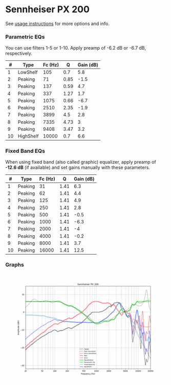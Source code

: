 # Sennheiser PX 200
See [usage instructions](https://github.com/jaakkopasanen/AutoEq#usage) for more options and info.

### Parametric EQs
You can use filters 1-5 or 1-10. Apply preamp of -6.2 dB or -6.7 dB, respectively.

|   # | Type      |   Fc (Hz) |    Q |   Gain (dB) |
|-----|-----------|-----------|------|-------------|
|   1 | LowShelf  |       105 | 0.7  |         5.8 |
|   2 | Peaking   |        71 | 0.85 |        -1.5 |
|   3 | Peaking   |       137 | 0.59 |         4.7 |
|   4 | Peaking   |       337 | 1.27 |         1.7 |
|   5 | Peaking   |      1075 | 0.66 |        -6.7 |
|   6 | Peaking   |      2510 | 2.35 |        -1.9 |
|   7 | Peaking   |      3899 | 4.5  |         2.8 |
|   8 | Peaking   |      7335 | 4.73 |         3   |
|   9 | Peaking   |      9408 | 3.47 |         3.2 |
|  10 | HighShelf |     10000 | 0.7  |         6.6 |

### Fixed Band EQs
When using fixed band (also called graphic) equalizer, apply preamp of **-12.6 dB** (if available) and set gains manually with these parameters.

|   # | Type    |   Fc (Hz) |    Q |   Gain (dB) |
|-----|---------|-----------|------|-------------|
|   1 | Peaking |        31 | 1.41 |         6.3 |
|   2 | Peaking |        62 | 1.41 |         4.4 |
|   3 | Peaking |       125 | 1.41 |         4.9 |
|   4 | Peaking |       250 | 1.41 |         2.8 |
|   5 | Peaking |       500 | 1.41 |        -0.5 |
|   6 | Peaking |      1000 | 1.41 |        -6.3 |
|   7 | Peaking |      2000 | 1.41 |        -4   |
|   8 | Peaking |      4000 | 1.41 |        -0.2 |
|   9 | Peaking |      8000 | 1.41 |         3.7 |
|  10 | Peaking |     16000 | 1.41 |        12.5 |

### Graphs
![](./Sennheiser%20PX%20200.png)
